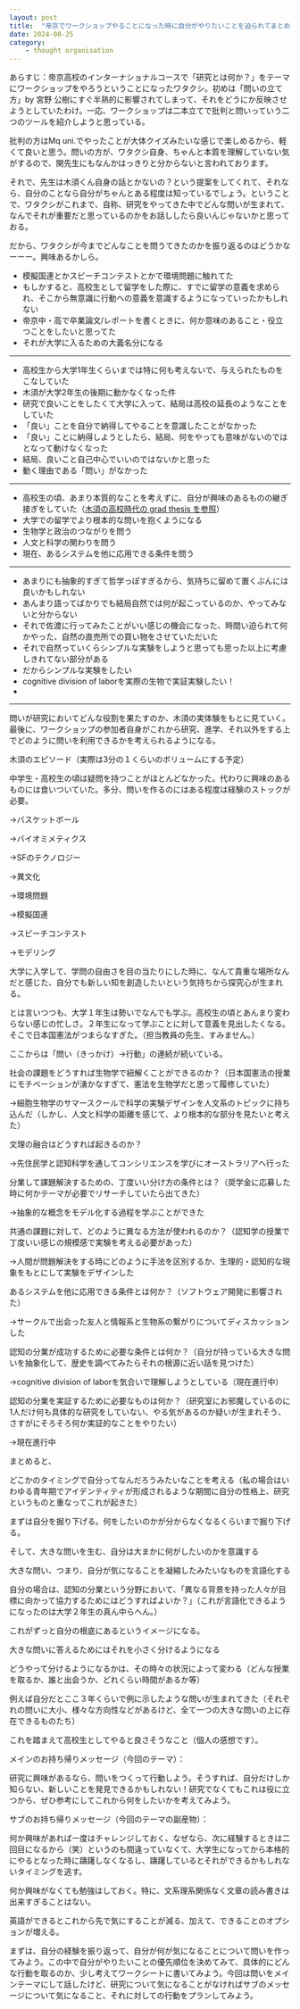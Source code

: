 ```yaml
---
layout: post
title:  "帝京でワークショップやることになった時に自分がやりたいことを迫られてまとめようとする記録"
date: 2024-08-25
category:
    - thought organisation
---
```


あらすじ：帝京高校のインターナショナルコースで「研究とは何か？」をテーマにワークショップをやろうということになったワタクシ。初めは「問いの立て方」by 宮野 公樹にすぐ半熟的に影響されてしまって、それをどうにか反映させようとしていたわけ。一応、ワークショップは二本立てで批判と問いっていう二つのツールを紹介しようと思っている。

批判の方はMq uni.でやったことが大体クイズみたいな感じで楽しめるから、軽くて良いと思う。問いの方が、ワタクシ自身、ちゃんと本質を理解していない気がするので、関先生にもなんかはっきりと分からないと言われております。

それで、先生は木須くん自身の話とかないの？という提案をしてくれて、それなら、自分のことなら自分がちゃんとある程度は知っているでしょう。ということで、ワタクシがこれまで、自称、研究をやってきた中でどんな問いが生まれて、なんでそれが重要だと思っているのかをお話ししたら良いんじゃないかと思っておる。

だから、ワタクシが今までどんなことを問うてきたのかを振り返るのはどうかなーーー。興味あるかしら。

- 模擬国連とかスピーチコンテストとかで環境問題に触れてた
- もしかすると、高校生として留学をした際に、すでに留学の意義を求められ、そこから無意識に行動への意義を意識するようになっていったかもしれない
- 帝京中・高で卒業論文/レポートを書くときに、何か意味のあること・役立つことをしたいと思ってた
- それが大学に入るための大義名分になる

---

- 高校生から大学1年生くらいまでは特に何も考えないで、与えられたものをこなしていた
- 木須が大学2年生の後期に動かなくなった件
- 研究で良いことをしたくて大学に入って、結局は高校の延長のようなことをしていた
- 「良い」ことを自分で納得してやることを意識したことがなかった
- 「良い」ことに納得しようとしたら、結局、何をやっても意味がないのではとなって動けなくなった
- 結局、良いこと自己中心でいいのではないかと思った
- 動く理由である「問い」がなかった

---

- 高校生の頃、あまり本質的なことを考えずに、自分が興味のあるものの継ぎ接ぎをしていた（[木須の高校時代の grad thesis を参照](https://drive.google.com/file/d/1l1MGyPKS3coviziwTUN1mGVUUcrtszAT/view?usp=sharing)）
- 大学での留学でより根本的な問いを抱くようになる
- 生物学と政治のつながりを問う
- 人文と科学の関わりを問う
- 現在、あるシステムを他に応用できる条件を問う

---

- あまりにも抽象的すぎて哲学っぽすぎるから、気持ちに留めて置くぶんには良いかもしれない
- あんまり語ってばかりでも結局自然では何が起こっているのか、やってみないと分からない
- それで佐渡に行ってみたことがいい感じの機会になった、時間い迫られて何かやった、自然の直売所での買い物をさせていただいた
- それで自然っていくらシンプルな実験をしようと思っても思った以上に考慮しきれてない部分がある
- だからシンプルな実験をしたい
- cognitive division of laborを実際の生物で実証実験したい！
- 

---

問いが研究においてどんな役割を果たすのか、木須の実体験をもとに見ていく。最後に、ワークショップの参加者自身がこれから研究、進学、それ以外をする上でどのように問いを利用できるかを考えられるようになる。

木須のエピソード（実際は3分の１くらいのボリュームにする予定）

中学生・高校生の頃は疑問を持つことがほとんどなかった。代わりに興味のあるものには食いついていた。多分、問いを作るのにはある程度は経験のストックが必要。

→バスケットボール

→バイオミメティクス

→SFのテクノロジー

→異文化

→環境問題

→模擬国連

→スピーチコンテスト

→モデリング

大学に入学して、学問の自由さを目の当たりにした時に、なんて貴重な場所なんだと感じた、自分でも新しい知を創造したいという気持ちから探究心が生まれる。

とは言いつつも、大学１年生は勢いでなんでも学ぶ。高校生の頃とあんまり変わらない感じの忙しさ。２年生になって学ぶことに対して意義を見出したくなる。そこで日本国憲法がつまらなすぎた。（担当教員の先生、すみません。）

ここからは「問い（きっかけ）→行動」の連続が続いている。

社会の課題をどうすれば生物学で紐解くことができるのか？（日本国憲法の授業にモチベーションが湧かなすぎて、憲法を生物学だと思って履修していた）

→細胞生物学のサマースクールで科学の実験デザインを人文系のトピックに持ち込んだ（しかし、人文と科学の距離を感じて、より根本的な部分を見たいと考えた）

文理の融合はどうすれば起きるのか？

→先住民学と認知科学を通してコンシリエンスを学びにオーストラリアへ行った

分業して課題解決するための、丁度いい分け方の条件とは？（奨学金に応募した時に何かテーマが必要でリサーチしていたら出てきた）

→抽象的な概念をモデル化する過程を学ぶことができた

共通の課題に対して、どのように異なる方法が使われるのか？（認知学の授業で丁度いい感じの規模感で実験を考える必要があった）

→人間が問題解決をする時にどのように手法を区別するか、生理的・認知的な現象をもとにして実験をデザインした

あるシステムを他に応用できる条件とは何か？（ソフトウェア開発に影響された）

→サークルで出会った友人と情報系と生物系の繋がりについてディスカッションした

認知の分業が成功するために必要な条件とは何か？（自分が持っている大きな問いを抽象化して、歴史を調べてみたらそれの根源に近い話を見つけた）

→cognitive division of laborを気合いで理解しようとしている（現在進行中）

認知の分業を実証するために必要なものは何か？（研究室にお邪魔しているのに1人だけ何も具体的な研究をしていない、やる気があるのか疑いが生まれそう、さすがにそろそろ何か実証的なことをやりたい）

→現在進行中

まとめると、

どこかのタイミングで自分ってなんだろうみたいなことを考える（私の場合はいわゆる青年期でアイデンティティが形成されるような期間に自分の性格上、研究というものと重なってこれが起きた）

まずは自分を掘り下げる。何をしたいのかが分からなくなるくらいまで掘り下げる。

そして、大きな問いを生む、自分は大まかに何がしたいのかを意識する

大きな問い、つまり、自分が気になることを凝縮したみたいなものを言語化する

自分の場合は、認知の分業という分野において、「異なる背景を持った人々が目標に向かって協力するためにはどうすればよいか？」（これが言語化できるようになったのは大学２年生の真ん中らへん。）

これがずっと自分の根底にあるというイメージになる。

大きな問いに答えるためにはそれを小さく分けるようになる

どうやって分けるようになるかは、その時々の状況によって変わる（どんな授業を取るか、誰と出会うか、どれくらい時間があるか等）

例えば自分だとここ３年くらいで例に示したような問いが生まれてきた（それぞれの問いに大小、様々な方向性などがあるけど、全て一つの大きな問いの上に存在できるものたち）

これを踏まえて高校生としてやると良さそうなこと（個人の感想です）。

メインのお持ち帰りメッセージ（今回のテーマ）：

研究に興味があるなら、問いをつくって行動しよう。そうすれば、自分だけしか知らない、新しいことを発見できるかもしれない！研究でなくてもこれは役に立つから、ぜひ参考にしてこれから何をしたいかを考えてみよう。

サブのお持ち帰りメッセージ（今回のテーマの副産物）：

何か興味があれば一度はチャレンジしておく、なぜなら、次に経験するときは二回目になるから（笑）というのも間違っていなくて、大学生になってから本格的にやるとなった時に躊躇しなくなるし、躊躇しているとそれができるかもしれないタイミングを逃す。

何か興味がなくても勉強はしておく。特に、文系理系関係なく文章の読み書きは出来すぎることはない。

英語ができるとこれから先で気にすることが減る、加えて、できることのオプションが増える。

まずは、自分の経験を振り返って、自分が何が気になることについて問いを作ってみよう。この中で自分がやりたいことの優先順位を決めてみて、具体的にどんな行動を取るのか、少し考えてワークシートに書いてみよう。今回は問いをメインテーマにして話したけど、研究について気になることがなければサブのメッセージについて気になること、それに対しての行動をプランしてみよう。